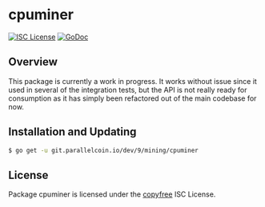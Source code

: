 # cpuminer

[![ISC License](http://img.shields.io/badge/license-ISC-blue.svg)](http://copyfree.org)
[![GoDoc](https://img.shields.io/badge/godoc-reference-blue.svg)](http://godoc.org/git.parallelcoin.io/dev/9/mining/cpuminer)

## Overview

This package is currently a work in progress. It works without issue since it used in several of the integration tests, but the API is not really ready for consumption as it has simply been refactored out of the main codebase for now.

## Installation and Updating

```bash
$ go get -u git.parallelcoin.io/dev/9/mining/cpuminer
```

## License

Package cpuminer is licensed under the [copyfree](http://copyfree.org) ISC License.
